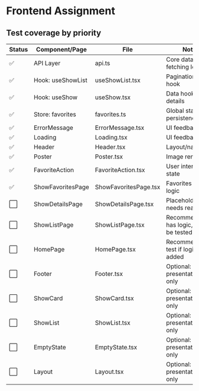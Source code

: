 # Frontend Assignment

## Test coverage by priority

| Status | Component/Page    | File                  | Notes                                    |
| ------ | ----------------- | --------------------- | ---------------------------------------- |
| ✅     | API Layer         | api.ts                | Core data fetching logic                 |
| ✅     | Hook: useShowList | useShowList.tsx       | Pagination/data hook                     |
| ✅     | Hook: useShow     | useShow.tsx           | Data hook for details                    |
| ✅     | Store: favorites  | favorites.ts          | Global state, persistence                |
| ✅     | ErrorMessage      | ErrorMessage.tsx      | UI feedback                              |
| ✅     | Loading           | Loading.tsx           | UI feedback                              |
| ✅     | Header            | Header.tsx            | Layout/navigation                        |
| ✅     | Poster            | Poster.tsx            | Image rendering                          |
| ✅     | FavoriteAction    | FavoriteAction.tsx    | User interaction, state                  |
| ✅     | ShowFavoritesPage | ShowFavoritesPage.tsx | Favorites page logic                     |
| ⬜     | ShowDetailsPage   | ShowDetailsPage.tsx   | Placeholder, needs real test             |
| ⬜     | ShowListPage      | ShowListPage.tsx      | Recommended: has logic, should be tested |
| ⬜     | HomePage          | HomePage.tsx          | Recommended: test if logic is added      |
| ⬜     | Footer            | Footer.tsx            | Optional: presentational only            |
| ⬜     | ShowCard          | ShowCard.tsx          | Optional: presentational only            |
| ⬜     | ShowList          | ShowList.tsx          | Optional: presentational only            |
| ⬜     | EmptyState        | EmptyState.tsx        | Optional: presentational only            |
| ⬜     | Layout            | Layout.tsx            | Optional: presentational only            |
